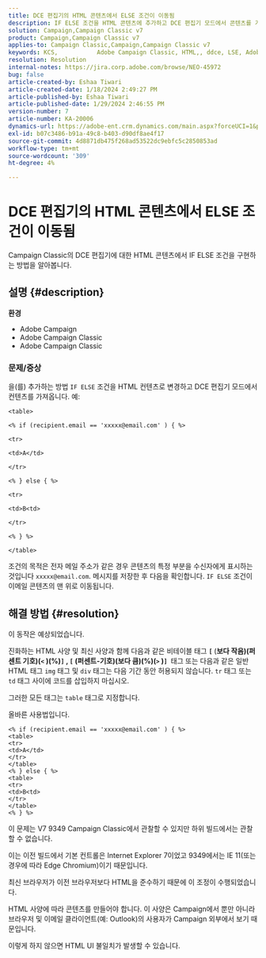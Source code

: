 ```yaml
---
title: DCE 편집기의 HTML 콘텐츠에서 ELSE 조건이 이동됨
description: IF ELSE 조건을 HTML 콘텐츠에 추가하고 DCE 편집기 모드에서 콘텐츠를 가져오는 방법에 대해 알아봅니다.
solution: Campaign,Campaign Classic v7
product: Campaign,Campaign Classic v7
applies-to: Campaign Classic,Campaign,Campaign Classic v7
keywords: KCS, ​​​ ​ ​ ​ ​ ​ ​ ​ ​ ​​ ​Adobe Campaign Classic, HTML,, ddce, LSE, Adobe CampaignLSE, 문제 해결
resolution: Resolution
internal-notes: https://jira.corp.adobe.com/browse/NEO-45972
bug: false
article-created-by: Eshaa Tiwari
article-created-date: 1/18/2024 2:49:27 PM
article-published-by: Eshaa Tiwari
article-published-date: 1/29/2024 2:46:55 PM
version-number: 7
article-number: KA-20006
dynamics-url: https://adobe-ent.crm.dynamics.com/main.aspx?forceUCI=1&pagetype=entityrecord&etn=knowledgearticle&id=81d16bc2-10b6-ee11-a569-6045bd006b3d
exl-id: b07c3486-b91a-49c8-b403-d90df8ae4f17
source-git-commit: 4d8871db475f268ad53522dc9ebfc5c2850853ad
workflow-type: tm+mt
source-wordcount: '309'
ht-degree: 4%

---
```


# DCE 편집기의 HTML 콘텐츠에서 ELSE 조건이 이동됨


Campaign Classic의 DCE 편집기에 대한 HTML 콘텐츠에서 IF ELSE 조건을 구현하는 방법을 알아봅니다.

## 설명 {#description}


<b>환경</b>

- Adobe Campaign
- Adobe Campaign Classic
- Adobe Campaign Classic


### <b>문제/증상</b>

을(를) 추가하는 방법 `IF ELSE` 조건을 HTML 컨텐츠로 변경하고 DCE 편집기 모드에서 컨텐츠를 가져옵니다. 예:


```
<table>

<% if (recipient.email == 'xxxxx@email.com' ) { %>

<tr>

<td>A</td>

</tr>

<% } else { %>

<tr>

<td>B<td>

</tr>

<% } %>

</table>
```


조건의 목적은 전자 메일 주소가 같은 경우 콘텐츠의 특정 부분을 수신자에게 표시하는 것입니다 `xxxxx@email.com`. 메시지를 저장한 후 다음을 확인합니다. `IF ELSE` 조건이 이메일 콘텐츠의 맨 위로 이동됩니다.


## 해결 방법 {#resolution}


이 동작은 예상되었습니다.

진화하는 HTML 사양 및 최신 사양과 함께 다음과 같은 비테이블 태그 <b>`[` </b>(<b>보다 작음)(퍼센트 기호)(`<` )(%)`]` , `[` (퍼센트-기호)(보다 큼)(%)(`>` )`]`  </b>태그 또는 다음과 같은 일반 HTML 태그 `img` 태그 및 `div` 태그는 다음 기간 동안 허용되지 않습니다. `tr` 태그 또는 `td` 태그 사이에 코드를 삽입하지 마십시오.

그러한 모든 태그는 `table` 태그로 지정합니다.

올바른 사용법입니다.


```
<% if (recipient.email == 'xxxxx@email.com' ) { %>
<table>
<tr>
<td>A</td>
</tr>
</table>
<% } else { %>
<table>
<tr>
<td>B<td>
</tr>
</table>
<% } %>
```


이 문제는 V7 9349 Campaign Classic에서 관찰할 수 있지만 하위 빌드에서는 관찰할 수 없습니다.

이는 이전 빌드에서 기본 컨트롤은 Internet Explorer 7이었고 9349에서는 IE 11(또는 경우에 따라 Edge Chromium)이기 때문입니다.

최신 브라우저가 이전 브라우저보다 HTML을 준수하기 때문에 이 조정이 수행되었습니다.

HTML 사양에 따라 콘텐츠를 만들어야 합니다. 이 사양은 Campaign에서 뿐만 아니라 브라우저 및 이메일 클라이언트(예: Outlook)의 사용자가 Campaign 외부에서 보기 때문입니다.

이렇게 하지 않으면 HTML UI 불일치가 발생할 수 있습니다.
